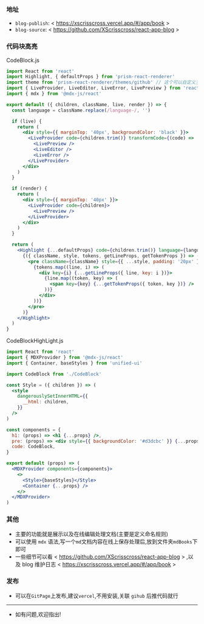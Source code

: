 ### 地址

- `blog-publish`: < https://xscrisscross.vercel.app/#/app/book >
- `blog-source`: < https://github.com/XScrisscross/react-app-blog >

### 代码块高亮

CodeBlock.js

```jsx
import React from 'react'
import Highlight, { defaultProps } from 'prism-react-renderer'
import theme from 'prism-react-renderer/themes/github' // 这个可以自定义主题
import { LiveProvider, LiveEditor, LiveError, LivePreview } from 'react-live'
import { mdx } from '@mdx-js/react'

export default ({ children, className, live, render }) => {
  const language = className.replace(/language-/, '')

  if (live) {
    return (
      <div style={{ marginTop: '40px', backgroundColor: 'black' }}>
        <LiveProvider code={children.trim()} transformCode={(code) => '/** @jsx mdx */' + code} scope={{ mdx }}>
          <LivePreview />
          <LiveEditor />
          <LiveError />
        </LiveProvider>
      </div>
    )
  }

  if (render) {
    return (
      <div style={{ marginTop: '40px' }}>
        <LiveProvider code={children}>
          <LivePreview />
        </LiveProvider>
      </div>
    )
  }

  return (
    <Highlight {...defaultProps} code={children.trim()} language={language} theme={theme}>
      {({ className, style, tokens, getLineProps, getTokenProps }) => (
        <pre className={className} style={{ ...style, padding: '20px' }}>
          {tokens.map((line, i) => (
            <div key={i} {...getLineProps({ line, key: i })}>
              {line.map((token, key) => (
                <span key={key} {...getTokenProps({ token, key })} />
              ))}
            </div>
          ))}
        </pre>
      )}
    </Highlight>
  )
}
```

CodeBlockHighLight.js

```jsx
import React from 'react'
import { MDXProvider } from '@mdx-js/react'
import { Container, baseStyles } from 'unified-ui'

import CodeBlock from './CodeBlock'

const Style = ({ children }) => (
  <style
    dangerouslySetInnerHTML={{
      __html: children,
    }}
  />
)

const components = {
  h1: (props) => <h1 {...props} />,
  pre: (props) => <div style={{ backgroundColor: '#d3dcbc' }} {...props} />,
  code: CodeBlock,
}

export default (props) => (
  <MDXProvider components={components}>
    <>
      <Style>{baseStyles}</Style>
      <Container {...props} />
    </>
  </MDXProvider>
)
```

### 其他

- 主要的功能就是展示以及在线编辑处理文档(主要是定义命名规则)
- 可以使用 `mdx` 语法,写一个`md`文档内容在线上保存处理后,放到文件夹`mdBooks`下即可
- 一些细节可以看 < https://github.com/XScrisscross/react-app-blog > ,以及 blog 维护日志 < https://xscrisscross.vercel.app/#/app/book >

### 发布

- 可以在`GitPage`上发布,建议`vercel`,不用安装,关联 `gihub` 后推代码就行

---

- 如有问题,欢迎指出!

